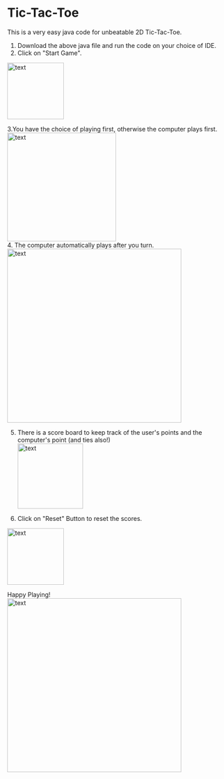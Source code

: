 # Tic-Tac-Toe

This is a very easy java code for unbeatable 2D Tic-Tac-Toe.
1. Download the above java file and run the code on your choice of IDE.
2. Click on "Start Game". <br/>
<img width="130" alt="text" src="https://user-images.githubusercontent.com/46564084/93373785-73720080-f873-11ea-97c4-ef3e04600c05.JPG">

3.You have the choice of playing first, otherwise the computer plays first.<br/>
<img width="250" alt="text" src="https://user-images.githubusercontent.com/46564084/93373942-addb9d80-f873-11ea-9547-2bb68ba1e820.JPG"><br/>
4. The computer automatically plays after you turn.<br/>
<img width="400" alt="text" src="https://user-images.githubusercontent.com/46564084/93373982-baf88c80-f873-11ea-968c-0f18b8da86ad.JPG">

5. There is a score board to keep track of the user's points and the computer's point (and ties also!)<br/>
<img width="150" alt="text" src="https://user-images.githubusercontent.com/46564084/93374018-c77ce500-f873-11ea-8ba9-6f0448a069eb.JPG"><br/>

6. Click on "Reset" Button to reset the scores.<br/>
<img width="130" alt="text" src="https://user-images.githubusercontent.com/46564084/93374097-dcf20f00-f873-11ea-823d-dec84060741b.JPG">

Happy Playing! <br/>
<img width="400" alt="text" src="https://user-images.githubusercontent.com/46564084/93374375-3f4b0f80-f874-11ea-9a78-130e94ce3b27.JPG">




